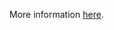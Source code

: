 More information [here](https://docs.bridgecrew.io/docs/ensure-that-only-encrypted-ebs-volumes-are-attached-to-ec2-instances).
